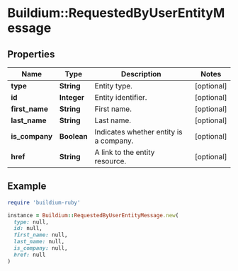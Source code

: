 # Buildium::RequestedByUserEntityMessage

## Properties

| Name | Type | Description | Notes |
| ---- | ---- | ----------- | ----- |
| **type** | **String** | Entity type. | [optional] |
| **id** | **Integer** | Entity identifier. | [optional] |
| **first_name** | **String** | First name. | [optional] |
| **last_name** | **String** | Last name. | [optional] |
| **is_company** | **Boolean** | Indicates whether entity is a company. | [optional] |
| **href** | **String** | A link to the entity resource. | [optional] |

## Example

```ruby
require 'buildium-ruby'

instance = Buildium::RequestedByUserEntityMessage.new(
  type: null,
  id: null,
  first_name: null,
  last_name: null,
  is_company: null,
  href: null
)
```

